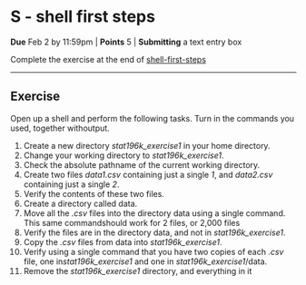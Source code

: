 # S - shell first steps

**Due** Feb 2 by 11:59pm | **Points** 5 | **Submitting** a text entry box

Complete the exercise at the end of [shell-first-steps](../lecture-notes/20210126-shell-first-steps.pdf)

-------

## Exercise

Open up a shell and perform the following tasks. Turn in the commands you used, together withoutput.

1. Create a new directory *stat196k_exercise1* in your home directory.
2. Change your working directory to *stat196k_exercise1*.
3. Check the absolute pathname of the current working directory.
4. Create two files *data1.csv* containing just a single *1*, and *data2.csv* containing just a single *2*.
5. Verify the contents of these two files.
6. Create a directory called data.
7. Move all the *.csv* files into the directory data using a single command. This same commandshould work for 2 files, or 2,000 files
8. Verify the files are in the directory data, and not in *stat196k_exercise1*.
9. Copy the *.csv* files from data into *stat196k_exercise1*.
10. Verify using a single command that you have two copies of each *.csv* file, one in*stat196k_exercise1* and one in *stat196k_exercise1*/data.
11. Remove the *stat196k_exercise1* directory, and everything in it
